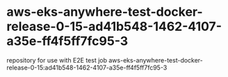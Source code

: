 # aws-eks-anywhere-test-docker-release-0-15-ad41b548-1462-4107-a35e-ff4f5ff7fc95-3
repository for use with E2E test job aws-eks-anywhere-test-docker-release-0-15:ad41b548-1462-4107-a35e-ff4f5ff7fc95-3
